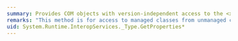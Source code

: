 ```yaml
---
summary: Provides COM objects with version-independent access to the <xref href="System.Type.GetProperties*"></xref> method.
remarks: "This method is for access to managed classes from unmanaged code, and should not be called from managed code.  \n  \n The <xref:System.Type.GetProperties%2A?displayProperty=fullName> method gets the properties of the current <xref:System.Type>.."
uid: System.Runtime.InteropServices._Type.GetProperties*
---
```

